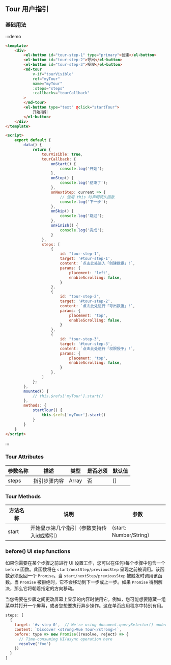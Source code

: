 <!--
 * @Author: lingyong.zeng
 * @Date: 2022-04-12 11:30:06
 * @LastEditors: lingyong.zeng
 * @LastEditTime: 2022-04-15 11:06:32
 * @Description: 
 * @FilePath: /vantop-docs/src/views/master-design/Tour.md
-->
## Tour 用户指引

### 基础用法
:::demo

```html
<template>
    <div>
        <el-button id="tour-step-1" type="primary">创建</el-button>
        <el-button id="tour-step-2">导出</el-button>
        <el-button id="tour-step-3">授权</el-button>
        <md-tour
            v-if="tourVisible" 
            ref="myTour" 
            name="myTour" 
            :steps="steps"
            :callbacks="tourCallback"
        >
        </md-tour>
        <el-button type="text" @click="startTour">
            开始指引
        </el-button>
    </div>
</template>

<script>
    export default {
        data() {
            return {
                tourVisible: true,
                tourCallback: {
                    onStart() {
                        console.log('开始');
                    },
                    onStop() {
                        console.log('结束了');
                    },
                    onNextStep: current => {
                        // 使用 this 时声明箭头函数
                        console.log('下一步');
                    },
                    onSkip() {      
                        console.log('跳过');
                    },
                    onFinish() {    
                        console.log('完成');
                    }
                },
                steps: [
                    {
                        id: "tour-step-1",
                        target: '#tour-step-1',
                        content: `点击此处进入「创建数据」!`,
                        params: {
                            placement: 'left',
                            enableScrolling: false,
                        }
                    },
                    {
                        id: "tour-step-2",
                        target: '#tour-step-2',
                        content: `点击此处进行「导出数据」!`,
                        params: {
                            placement: 'top',
                            enableScrolling: false,
                        }
                    },
                    {
                        id: "tour-step-3",
                        target: '#tour-step-3',
                        content: `点击此处进行「权限授予」!`,
                        params: {
                            placement: 'top',
                            enableScrolling: false,
                        }
                    },
                ]
            };
        },
        mounted() {
            // this.$refs['myTour'].start()
        },
        methods: {
            startTour() {
                this.$refs['myTour'].start()
            }
        }
    }
</script>
```
:::


### Tour Attributes
| 参数名称             | 描述             | 类型     |是否必须 |默认值  |
| --------------------| ----------------| --------| -------| ------|
| steps               | 指引步骤内容      | Array | 否      |[]  |


### Tour Methods
| 方法名称             | 说明             | 参数     |
| --------------------| ----------------| --------| 
| start               | 开始显示第几个指引（参数支持传入id或索引） | (start: Number/String） | 


### before() UI step functions
如果你需要在某个步骤之前进行 UI 设置工作，您可以在任何/每个步骤中包含一个 `before` 函数。此函数将在 `start/nextStep/previousStep` 呈现之前被调用。该函数必须返回一个 `Promise`。当 `start/nextStep/previousStep` 被触发时调用该函数。当 `Promise` 被拒绝时，它不会移动到下一步或上一步。如果 `Promise` 得到解决，那么它将朝着指定的方向移动。

当您需要在步骤之间更改屏幕上显示的内容时使用它。例如，您可能想要隐藏一组菜单并打开一个屏幕，或者您想要执行异步操作。这在单页应用程序中特别有用。

```js
steps: [
  {
    target: '#v-step-0',  // We're using document.querySelector() under the hood
    content: `Discover <strong>Vue Tour</strong>!`,
    before: type => new Promise((resolve, reject) => {
      // Time-consuming UI/async operation here
      resolve('foo')
    })
  }
]
```
```